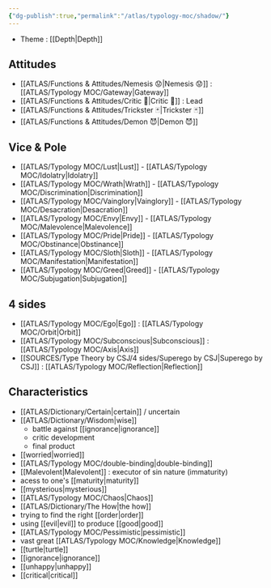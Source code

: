 ```yaml
---
{"dg-publish":true,"permalink":"/atlas/typology-moc/shadow/"}
---
```



- Theme : [[Depth\|Depth]] 

## Attitudes 
- [[ATLAS/Functions & Attitudes/Nemesis 😟\|Nemesis 😟]] : [[ATLAS/Typology MOC/Gateway\|Gateway]] 
- [[ATLAS/Functions & Attitudes/Critic 👵\|Critic 👵]] : Lead 
- [[ATLAS/Functions & Attitudes/Trickster 🃏\|Trickster 🃏]]
- [[ATLAS/Functions & Attitudes/Demon 😈\|Demon 😈]]

## Vice & Pole
- [[ATLAS/Typology MOC/Lust\|Lust]] - [[ATLAS/Typology MOC/Idolatry\|Idolatry]]
- [[ATLAS/Typology MOC/Wrath\|Wrath]] - [[ATLAS/Typology MOC/Discrimination\|Discrimination]] 
- [[ATLAS/Typology MOC/Vainglory\|Vainglory]] - [[ATLAS/Typology MOC/Desacration\|Desacration]]
- [[ATLAS/Typology MOC/Envy\|Envy]] - [[ATLAS/Typology MOC/Malevolence\|Malevolence]]
- [[ATLAS/Typology MOC/Pride\|Pride]] - [[ATLAS/Typology MOC/Obstinance\|Obstinance]]
- [[ATLAS/Typology MOC/Sloth\|Sloth]] - [[ATLAS/Typology MOC/Manifestation\|Manifestation]]
- [[ATLAS/Typology MOC/Greed\|Greed]] - [[ATLAS/Typology MOC/Subjugation\|Subjugation]]

## 4 sides 
- [[ATLAS/Typology MOC/Ego\|Ego]] : [[ATLAS/Typology MOC/Orbit\|Orbit]]
- [[ATLAS/Typology MOC/Subconscious\|Subconscious]] : [[ATLAS/Typology MOC/Axis\|Axis]]
- [[SOURCES/Type Theory by CSJ/4 sides/Superego by CSJ\|Superego by CSJ]] : [[ATLAS/Typology MOC/Reflection\|Reflection]]

## Characteristics 
- [[ATLAS/Dictionary/Certain\|certain]] / uncertain
- [[ATLAS/Dictionary/Wisdom\|wise]]
	- battle against [[ignorance\|ignorance]]
	- critic development
	- final product
- [[worried\|worried]]
- [[ATLAS/Typology MOC/double-binding\|double-binding]]
- [[Malevolent\|Malevolent]] : executor of sin nature (immaturity)
- acess to one's [[maturity\|maturity]]
- [[mysterious\|mysterious]]
- [[ATLAS/Typology MOC/Chaos\|Chaos]] 
- [[ATLAS/Dictionary/The How\|the how]]
- trying to find the right [[order\|order]]
- using [[evil\|evil]] to produce [[good\|good]]
- [[ATLAS/Typology MOC/Pessimistic\|pessimistic]]
- vast great [[ATLAS/Typology MOC/Knowledge\|Knowledge]]
- [[turtle\|turtle]]
- [[ignorance\|ignorance]]
- [[unhappy\|unhappy]]
- [[critical\|critical]] 